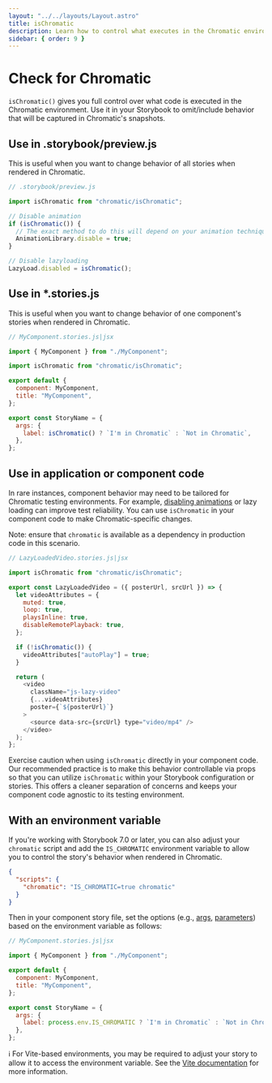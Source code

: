 ```yaml
---
layout: "../../layouts/Layout.astro"
title: isChromatic
description: Learn how to control what executes in the Chromatic environment
sidebar: { order: 9 }
---
```


# Check for Chromatic

`isChromatic()` gives you full control over what code is executed in the Chromatic environment. Use it in your Storybook to omit/include behavior that will be captured in Chromatic's snapshots.

## Use in .storybook/preview.js

This is useful when you want to change behavior of all stories when rendered in Chromatic.

```js
// .storybook/preview.js

import isChromatic from "chromatic/isChromatic";

// Disable animation
if (isChromatic()) {
  // The exact method to do this will depend on your animation techniques.
  AnimationLibrary.disable = true;
}

// Disable lazyloading
LazyLoad.disabled = isChromatic();
```

## Use in \*.stories.js

This is useful when you want to change behavior of one component's stories when rendered in Chromatic.

```js
// MyComponent.stories.js|jsx

import { MyComponent } from "./MyComponent";

import isChromatic from "chromatic/isChromatic";

export default {
  component: MyComponent,
  title: "MyComponent",
};

export const StoryName = {
  args: {
    label: isChromatic() ? `I'm in Chromatic` : `Not in Chromatic`,
  },
};
```

## Use in application or component code

In rare instances, component behavior may need to be tailored for Chromatic testing environments. For example, [disabling animations](../animations/#javascript-animations) or lazy loading can improve test reliability. You can use `isChromatic` in your component code to make Chromatic-specific changes.

Note: ensure that `chromatic` is available as a dependency in production code in this scenario.

```js
// LazyLoadedVideo.stories.js|jsx

import isChromatic from "chromatic/isChromatic";

export const LazyLoadedVideo = ({ posterUrl, srcUrl }) => {
  let videoAttributes = {
    muted: true,
    loop: true,
    playsInline: true,
    disableRemotePlayback: true,
  };

  if (!isChromatic()) {
    videoAttributes["autoPlay"] = true;
  }

  return (
    <video
      className="js-lazy-video"
      {...videoAttributes}
      poster={`${posterUrl}`}
    >
      <source data-src={srcUrl} type="video/mp4" />
    </video>
  );
};
```

Exercise caution when using `isChromatic` directly in your component code. Our recommended practice is to make this behavior controllable via props so that you can utilize `isChromatic` within your Storybook configuration or stories. This offers a cleaner separation of concerns and keeps your component code agnostic to its testing environment.

## With an environment variable

If you're working with Storybook 7.0 or later, you can also adjust your `chromatic` script and add the `IS_CHROMATIC` environment variable to allow you to control the story's behavior when rendered in Chromatic.

```json
{
  "scripts": {
    "chromatic": "IS_CHROMATIC=true chromatic"
  }
}
```

Then in your component story file, set the options (e.g., [args](https://storybook.js.org/docs/react/writing-stories/args), [parameters](https://storybook.js.org/docs/react/writing-stories/parameters)) based on the environment variable as follows:

```js
// MyComponent.stories.js|jsx

import { MyComponent } from "./MyComponent";

export default {
  component: MyComponent,
  title: "MyComponent",
};

export const StoryName = {
  args: {
    label: process.env.IS_CHROMATIC ? `I'm in Chromatic` : `Not in Chromatic`,
  },
};
```

<div class="aside">

ℹ️ For Vite-based environments, you may be required to adjust your story to allow it to access the environment variable. See the [Vite documentation](https://vitejs.dev/guide/env-and-mode.html) for more information.

</div>
